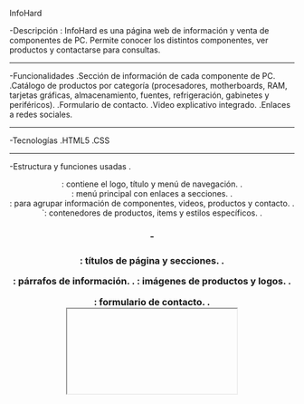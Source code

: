 InfoHard

-Descripción :
InfoHard es una página web de información y venta de componentes de PC. Permite conocer los distintos componentes, ver productos y contactarse para consultas.

_________________________________

-Funcionalidades
.Sección de información de cada componente de PC.
.Catálogo de productos por categoría (procesadores, motherboards, RAM, tarjetas gráficas, almacenamiento, fuentes, refrigeración, gabinetes y periféricos).
.Formulario de contacto.
.Video explicativo integrado.
.Enlaces a redes sociales.

_________________________________

-Tecnologías
.HTML5
.CSS
_________________________________

-Estructura y funciones usadas
. <header>: contiene el logo, título y menú de navegación.
. <nav>: menú principal con enlaces a secciones.
. <section>: para agrupar información de componentes, videos, productos y contacto.
. <div>`: contenedores de productos, items y estilos específicos.
. <h1> - <h3>: títulos de página y secciones.
. <p>: párrafos de información.
. <img>: imágenes de productos y logos.
. <form>: formulario de contacto.
. <iframe>: video de YouTube.
. <footer>: pie de página con redes sociales.